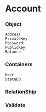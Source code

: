 # Account
### Object
    Address
    PrivateKey
    Password
    PublicKey
    Balance
### Containers
    User
    StateDB
### RelationShip
    
### Validate
    

